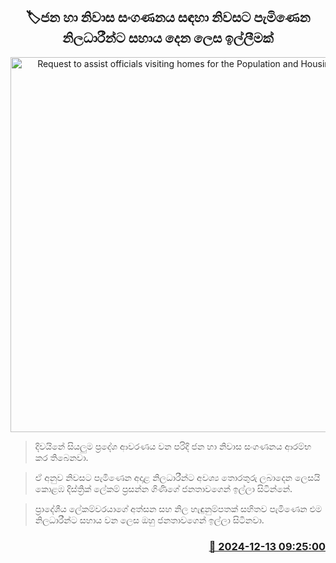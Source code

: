 <p align='center'><b><h2 align='center' title='Request to assist officials visiting homes for the Population and Housing Census'>🏷ජන හා නිවාස සංගණනය සඳහා නිවසට පැමිණෙන නිලධාරීන්ට සහාය දෙන ලෙස ඉල්ලීමක්</h2></b></p>
<p align='center'><img src='https://helakuru.sgp1.cdn.digitaloceanspaces.com/esana/images/lib/population-and-Housing.jpg' width='600' alt='Request to assist officials visiting homes for the Population and Housing Census'></p>

> දිවයිනේ සියලුම ප්‍රදේශ ආවරණය වන පරිදි ජන හා නිවාස සංගණනය ආරම්භ කර තිබෙනවා.

> ඒ අනුව නිවසට පැමිණෙන අදාළ නිලධාරීන්ට අවශ්‍ය තොරතුරු ලබාදෙන ලෙසයි කොළඹ දිස්ත්‍රික් ලේකම් ප්‍රසන්න ගිණිගේ ජනතාවගෙන් ඉල්ලා සිටින්නේ.

> ප්‍රාදේශීය ලේකම්වරයාගේ අත්සන සහ නිල හැඳුනුම්පතක් සහිතව පැමිණෙන එම නිලධාරීන්ට සහාය වන ලෙස ඔහු ජනතාවගෙන් ඉල්ලා සිටිනවා.



<h3 align='right'><a href='https://www.helakuru.lk/esana/p/105877/'>📅 2024-12-13 09:25:00</a></h3>
